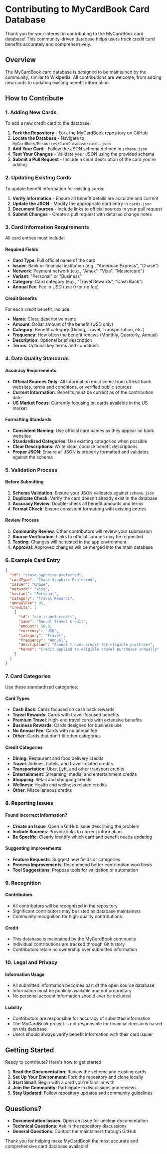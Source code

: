 # Contributing to MyCardBook Card Database

Thank you for your interest in contributing to the MyCardBook card database! This community-driven database helps users track credit card benefits accurately and comprehensively.

## Overview

The MyCardBook card database is designed to be maintained by the community, similar to Wikipedia. All contributions are welcome, from adding new cards to updating existing benefit information.

## How to Contribute

### 1. Adding New Cards

To add a new credit card to the database:

1. **Fork the Repository** - Fork the MyCardBook repository on GitHub
2. **Locate the Database** - Navigate to `MyCardBook/Resources/CardDatabase/cards.json`
3. **Add Your Card** - Follow the JSON schema defined in `schema.json`
4. **Test Your Changes** - Validate your JSON using the provided schema
5. **Submit a Pull Request** - Include a clear description of the card you're adding

### 2. Updating Existing Cards

To update benefit information for existing cards:

1. **Verify Information** - Ensure all benefit details are accurate and current
2. **Update the JSON** - Modify the appropriate card entry in `cards.json`
3. **Document Sources** - Include links to official sources in your pull request
4. **Submit Changes** - Create a pull request with detailed change notes

### 3. Card Information Requirements

All card entries must include:

#### Required Fields
- **Card Type**: Full official name of the card
- **Issuer**: Bank or financial institution (e.g., "American Express", "Chase")
- **Network**: Payment network (e.g., "Amex", "Visa", "Mastercard")
- **Variant**: "Personal" or "Business"
- **Category**: Card category (e.g., "Travel Rewards", "Cash Back")
- **Annual Fee**: Fee in USD (use 0 for no fee)

#### Credit Benefits
For each credit benefit, include:
- **Name**: Clear, descriptive name
- **Amount**: Dollar amount of the benefit (USD only)
- **Category**: Benefit category (Dining, Travel, Transportation, etc.)
- **Frequency**: How often the benefit renews (Monthly, Quarterly, Annual)
- **Description**: Optional brief description
- **Terms**: Optional key terms and conditions

### 4. Data Quality Standards

#### Accuracy Requirements
- **Official Sources Only**: All information must come from official bank websites, terms and conditions, or verified public sources
- **Current Information**: Benefits must be current as of the contribution date
- **US Market Focus**: Currently focusing on cards available in the US market

#### Formatting Standards
- **Consistent Naming**: Use official card names as they appear on bank websites
- **Standardized Categories**: Use existing categories when possible
- **Clear Descriptions**: Write clear, concise benefit descriptions
- **Proper JSON**: Ensure all JSON is properly formatted and validates against the schema

### 5. Validation Process

#### Before Submitting
1. **Schema Validation**: Ensure your JSON validates against `schema.json`
2. **Duplicate Check**: Verify the card doesn't already exist in the database
3. **Accuracy Review**: Double-check all benefit amounts and terms
4. **Format Check**: Ensure consistent formatting with existing entries

#### Review Process
1. **Community Review**: Other contributors will review your submission
2. **Source Verification**: Links to official sources may be requested
3. **Testing**: Changes will be tested in the app environment
4. **Approval**: Approved changes will be merged into the main database

### 6. Example Card Entry

```json
{
  "id": "chase-sapphire-preferred",
  "cardType": "Chase Sapphire Preferred",
  "issuer": "Chase",
  "network": "Visa",
  "variant": "Personal",
  "category": "Travel Rewards",
  "annualFee": 95,
  "credits": [
    {
      "id": "csp-travel-credit",
      "name": "Annual Travel Credit",
      "amount": 50.0,
      "currency": "USD",
      "category": "Travel",
      "frequency": "Annual",
      "description": "Annual travel credit for eligible purchases",
      "terms": "Credit applied to eligible travel purchases annually"
    }
  ]
}
```

### 7. Card Categories

Use these standardized categories:

#### Card Types
- **Cash Back**: Cards focused on cash back rewards
- **Travel Rewards**: Cards with travel-focused benefits
- **Premium Travel**: High-end travel cards with extensive benefits
- **Business Rewards**: Cards designed for business use
- **No Annual Fee**: Cards with no annual fee
- **Other**: Cards that don't fit other categories

#### Credit Categories
- **Dining**: Restaurant and food delivery credits
- **Travel**: Airlines, hotels, and travel-related credits
- **Transportation**: Uber, Lyft, and other transport credits
- **Entertainment**: Streaming, media, and entertainment credits
- **Shopping**: Retail and shopping credits
- **Wellness**: Health and wellness related credits
- **Other**: Miscellaneous credits

### 8. Reporting Issues

#### Found Incorrect Information?
- **Create an Issue**: Open a GitHub issue describing the problem
- **Include Sources**: Provide links to correct information
- **Be Specific**: Clearly identify which card and benefit needs updating

#### Suggesting Improvements
- **Feature Requests**: Suggest new fields or categories
- **Process Improvements**: Recommend better contribution workflows
- **Tool Suggestions**: Propose tools for validation or automation

### 9. Recognition

#### Contributors
- All contributors will be recognized in the repository
- Significant contributors may be listed as database maintainers
- Community recognition for high-quality contributions

#### Credit
- This database is maintained by the MyCardBook community
- Individual contributions are tracked through Git history
- Contributors retain no ownership over submitted information

### 10. Legal and Privacy

#### Information Usage
- All submitted information becomes part of the open source database
- Information must be publicly available and not proprietary
- No personal account information should ever be included

#### Liability
- Contributors are responsible for accuracy of submitted information
- The MyCardBook project is not responsible for financial decisions based on this database
- Users should always verify benefit information with their card issuer

## Getting Started

Ready to contribute? Here's how to get started:

1. **Read the Documentation**: Review the schema and existing cards
2. **Set Up Your Environment**: Fork the repository and clone locally
3. **Start Small**: Begin with a card you're familiar with
4. **Join the Community**: Participate in discussions and reviews
5. **Stay Updated**: Follow repository updates and community guidelines

## Questions?

- **Documentation Issues**: Open an issue for unclear documentation
- **Technical Questions**: Ask in the repository discussions
- **General Questions**: Contact the maintainers through GitHub

Thank you for helping make MyCardBook the most accurate and comprehensive card database available!
